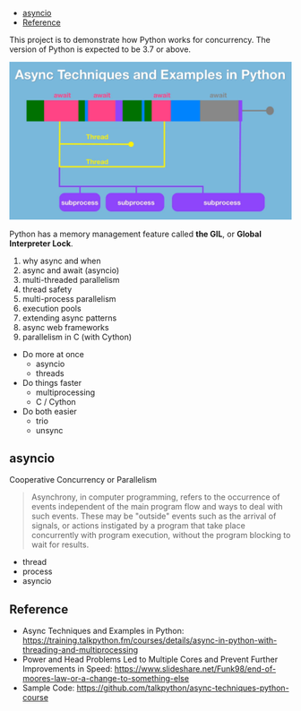 
- [asyncio](#asyncio)
- [Reference](#reference)

This project is to demonstrate how Python works for concurrency. The version of Python is expected to be 3.7 or above.

![overview](overview.png)

Python has a memory management feature called __the GIL__, or __Global Interpreter Lock__.


1. why async and when
2. async and await (asyncio)
3. multi-threaded parallelism
4. thread safety
5. multi-process parallelism
6. execution pools
7. extending async patterns
8. async web frameworks
9. parallelism in C (with Cython)


- Do more at once
  - asyncio
  - threads
- Do things faster
  - multiprocessing
  - C / Cython
- Do both easier
  - trio
  - unsync


## asyncio
Cooperative Concurrency or Parallelism



> Asynchrony,  in computer programming, refers to the occurrence of events independent of the main program flow and ways to deal with such events.
> These may be "outside" events such as the arrival of signals, or actions instigated by a program that take place concurrently with program execution, without the program blocking to wait for results.


- thread
- process
- asyncio


## Reference
- Async Techniques and Examples in Python: https://training.talkpython.fm/courses/details/async-in-python-with-threading-and-multiprocessing
- Power and Head Problems Led to Multiple Cores and Prevent Further Improvements in Speed: https://www.slideshare.net/Funk98/end-of-moores-law-or-a-change-to-something-else
- Sample Code: https://github.com/talkpython/async-techniques-python-course
